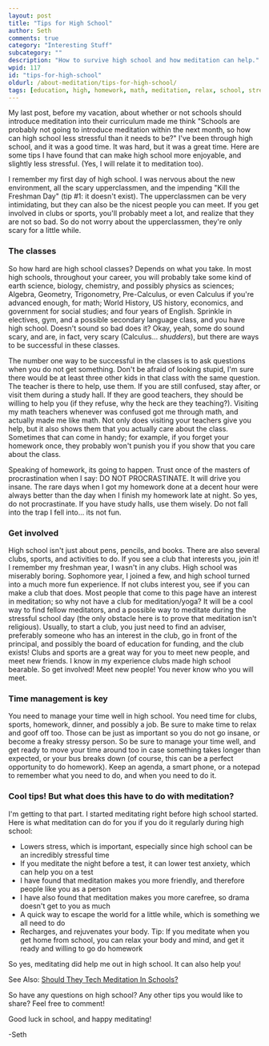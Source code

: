 ```yaml
---
layout: post
title: "Tips for High School"
author: Seth
comments: true
category: "Interesting Stuff"
subcategory: ""
description: "How to survive high school and how meditation can help."
wpid: 117
id: "tips-for-high-school"
oldurl: /about-meditation/tips-for-high-school/
tags: [education, high, homework, math, meditation, relax, school, stress, surviving, tips]
---
```


My last post, before my vacation, about whether or not schools should introduce meditation into their curriculum made me think "Schools are probably not going to introduce meditation within the next month, so how can high school less stressful than it needs to be?" I've been through high school, and it was a good time. It was hard, but it was a great time. Here are some tips I have found that can make high school more enjoyable, and slightly less stressful. (Yes, I will relate it to meditation too).

I remember my first day of high school. I was nervous about the new environment, all the scary upperclassmen, and the impending "Kill the Freshman Day" (tip #1: it doesn't exist). The upperclassmen can be very intimidating, but they can also be the nicest people you can meet. If you get involved in clubs or sports, you'll probably meet a lot, and realize that they are not so bad. So do not worry about the upperclassmen, they're only scary for a little while.

<!--more-->

### The classes

So how hard are high school classes? Depends on what you take. In most high schools, throughout your career, you will probably take some kind of earth science, biology, chemistry, and possibly physics as sciences; Algebra, Geometry, Trigonometry, Pre-Calculus, or even Calculus if you're advanced enough, for math; World History, US history, economics, and government for social studies; and four years of English. Sprinkle in electives, gym, and a possible secondary language class, and you have high school. Doesn't sound so bad does it? Okay, yeah, some do sound scary, and are, in fact, very scary (Calculus... *shudders*), but there are ways to be successful in these classes.

The number one way to be successful in the classes is to ask questions when you do not get something. Don't be afraid of looking stupid, I'm sure there would be at least three other kids in that class with the same question. The teacher is there to help, use them. If you are still confused, stay after, or visit them during a study hall. If they are good teachers, they should be willing to help you (if they refuse, why the heck are they teaching?). Visiting my math teachers whenever was confused got me through math, and actually made me like math. Not only does visiting your teachers give you help, but it also shows them that you actually care about the class. Sometimes that can come in handy; for example, if you forget your homework once, they probably won't punish you if you show that you care about the class.

Speaking of homework, its going to happen. Trust once of the masters of procrastination when I say: DO NOT PROCRASTINATE. It will drive you insane. The rare days when I got my homework done at a decent hour were always better than the day when I finish my homework late at night. So yes, do not procrastinate. If you have study halls, use them wisely. Do not fall into the trap I fell into... its not fun.

### Get involved

High school isn't just about pens, pencils, and books. There are also several clubs, sports, and activities to do. If you see a club that interests you, join it! I remember my freshman year, I wasn't in any clubs. High school was miserably boring. Sophomore year, I joined a few, and high school turned into a much more fun experience. If not clubs interest you, see if you can make a club that does. Most people that come to this page have an interest in meditation; so why not have a club for meditation/yoga? It will be a cool way to find fellow meditators, and a possible way to meditate during the stressful school day (the only obstacle here is to prove that meditation isn't religious). Usually, to start a club, you just need to find an adviser, preferably someone who has an interest in the club, go in front of the principal, and possibly the board of education for funding, and the club exists! Clubs and sports are a great way for you to meet new people, and meet new friends. I know in my experience clubs made high school bearable. So get involved! Meet new people! You never know who you will meet.

### Time management is key

You need to manage your time well in high school. You need time for clubs, sports, homework, dinner, and possibly a job. Be sure to make time to relax and goof off too. Those can be just as important so you do not go insane, or become a freaky stressy person. So be sure to manage your time well, and get ready to move your time around too in case something takes longer than expected, or your bus breaks down (of course, this can be a perfect opportunity to do homework). Keep an agenda, a smart phone, or a notepad to remember what you need to do, and when you need to do it.

### Cool tips! But what does this have to do with meditation?

I'm getting to that part. I started meditating right before high school started. Here is what meditation can do for you if you do it regularly during high school:

* Lowers stress, which is important, especially since high school can be an incredibly stressful time
* If you meditate the night before a test, it can lower test anxiety, which can help you on a test
* I have found that meditation makes you more friendly, and therefore people like you as a person
* I have also found that meditation makes you more carefree, so drama doesn't get to you as much
* A quick way to escape the world for a little while, which is something we all need to do
* Recharges, and rejuvenates your body. Tip: If you meditate when you get home from school, you can relax your body and mind, and get it ready and willing to go do homework

So yes, meditating did help me out in high school. It can also help you!

See Also: [Should They Tech Meditation In Schools?](/posts/interesting-stuff/opinions/should-they-teach-meditation-in-schools/)

So have any questions on high school? Any other tips you would like to share? Feel free to comment!

Good luck in school, and happy meditating!

-Seth
